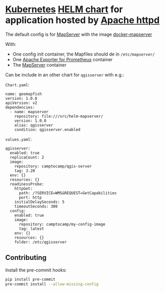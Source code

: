 # [Kubernetes](https://kubernetes.io/) [HELM chart](https://helm.sh/) for application hosted by [Apache httpd](https://httpd.apache.org/)

The default config is for [MapServer](mapserver.org/) with the image
[docker-mapserver](https://github.com/camptocamp/docker-mapserver)

With:

- One config init container, the Mapfiles should de in `/etc/mapserver/`
- One [Apache Exporter for Prometheus](https://github.com/Lusitaniae/apache_exporter) container
- The [MapServer](https://github.com/camptocamp/docker-mapserver) container

Can be include in an other chart for `qgisserver` with e.g.:

`Chart.yaml`:

```
name: geomapfish
version: 1.0.0
apiVersion: v2
dependencies:
  - name: mapserver
    repository: file:///src/helm-mapserver/
    version: 1.0.0
    alias: qgisserver
    condition: qgisserver.enabled
```

`values.yaml`:

```
qgisserver:
  enabled: true
  replicaCount: 2
  image:
    repository: camptocamp/qgis-server
    tag: 3.20
  env: {}
  resources: {}
  readinessProbe:
    httpGet:
      path: /?SERVICE=WMS&REQUEST=GetCapabilities
      port: http
    initialDelaySeconds: 5
    timeoutSeconds: 300
  config:
    enabled: true
    image:
      repository: camptocamp/my-config-image
      tag: latest
    env: {}
    resources: {}
    folder: /etc/qgisserver
```

## Contributing

Install the pre-commit hooks:

```bash
pip install pre-commit
pre-commit install --allow-missing-config
```
